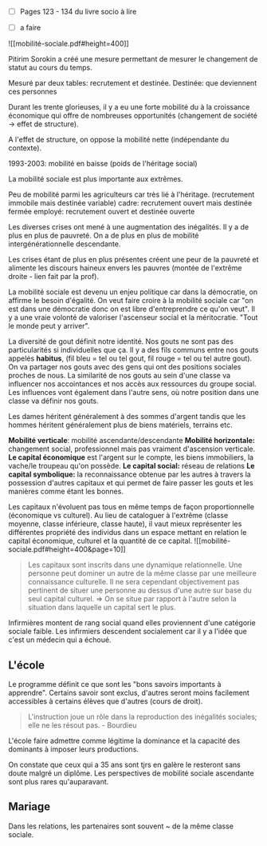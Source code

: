 
 - [ ] Pages 123 - 134 du livre socio à lire 

- [ ] a faire

![[mobilité-sociale.pdf#height=400]]

Pitirim Sorokin a créé une mesure permettant de mesurer le changement de statut au cours du temps.

Mesuré par deux tables: recrutement et destinée.
Destinée: que deviennent ces personnes

Durant les trente glorieuses, il y a eu une forte mobilité du à la croissance économique qui offre de nombreuses opportunités (changement de société -> effet de structure).

A l'effet de structure, on oppose la mobilité nette (indépendante du contexte).

1993-2003: mobilité en baisse (poids de l'héritage social)

La mobilité sociale est plus importante aux extrêmes.

Peu de mobilité parmi les agriculteurs car très lié à l'héritage. (recrutement immobile mais destinée variable)
cadre: recrutement ouvert mais destinée fermée
employé: recrutement ouvert et destinée ouverte

Les diverses crises ont mené à une augmentation des inégalités. Il y a de plus en plus de pauvreté. 
On a de plus en plus de mobilité intergénérationnelle descendante.

Les crises étant de plus en plus présentes créent une peur de la pauvreté et alimente les discours haineux envers les pauvres (montée de l'extrême droite - lien fait par la prof).

La mobilité sociale est devenu un enjeu politique car dans la démocratie, on affirme le besoin d'égalité. 
On veut faire croire à la mobilité sociale car "on est dans une démocratie donc on est libre d'entreprendre ce qu'on veut".
Il y a une vraie volonté de valoriser l'ascenseur social et la méritocratie. "Tout le monde peut y arriver".

La diversité de gout définit notre identité. Nos gouts ne sont pas des particularités si individuelles que ça. Il y a des fils communs entre nos gouts appelés **habitus**, (fil bleu = tel ou tel gout, fil rouge = tel ou tel autre gout). On va partager nos gouts avec des gens qui ont des positions sociales proches de nous. 
La similarité de nos gouts au sein d'une classe va influencer nos accointances et nos accès aux ressources du groupe social. Les influences vont également dans l'autre sens, où notre position dans une classe va définir nos gouts.


Les dames héritent généralement à des sommes d'argent tandis que les hommes héritent généralement plus de biens matériels, terrains etc.

**Mobilité verticale**: mobilité ascendante/descendante
**Mobilité horizontale:** changement social, professionnel mais pas vraiment d'ascension verticale.
**Le capital économique** est l'argent sur le compte, les biens immobiliers, la vache/le troupeau qu'on possède.
**Le capital social:** réseau de relations
**Le capital symbolique:** la reconnaissance obtenue par les autres à travers la possession d'autres capitaux et qui permet de faire passer les gouts et les manières comme étant les bonnes.

Les capitaux n'évoluent pas tous en même temps de façon proportionnelle (économique vs culturel). Au lieu de cataloguer à l'extrême (classe moyenne, classe inférieure, classe haute), il vaut mieux représenter les différentes propriété des individus dans un espace mettant en relation le capital économique, culturel et la quantité de ce capital. 
![[mobilité-sociale.pdf#height=400&page=10]]

> Les capitaux sont inscrits dans une dynamique relationnelle. Une personne peut dominer un autre de la même classe par une meilleure connaissance culturelle. Il ne sera cependant objectivement pas pertinent de situer une personne au dessus d'une autre sur base du seul capital culturel. 
> => On se situe par rapport à l'autre selon la situation dans laquelle un capital sert le plus.

Infirmières montent de rang social quand elles proviennent d'une catégorie sociale faible.
Les infirmiers descendent socialement car il y a l'idée que c'est un médecin qui a échoué.

## L'école
Le programme définit ce que sont les "bons savoirs importants à apprendre". Certains savoir sont exclus, d'autres seront moins facilement accessibles à certains élèves que d'autres (cours de droit).
> L'instruction joue un rôle dans la reproduction des inégalités sociales; elle ne les résout pas. - Bourdieu

L'école faire admettre comme légitime la dominance et la capacité des dominants à imposer leurs productions.

On constate que ceux qui a 35 ans sont tjrs en galère le resteront sans doute malgré un diplôme. Les perspectives de mobilité sociale ascendante sont plus rares qu'auparavant.

## Mariage
Dans les relations, les partenaires sont souvent ~ de la même classe sociale.
